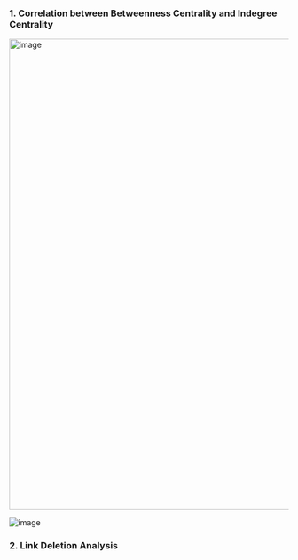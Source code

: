 ### 1.  Correlation between Betweenness Centrality and Indegree Centrality 
<img width="848" alt="image" src="https://github.com/user-attachments/assets/a07ff8e3-8f08-40cc-87c6-115244e9635d" />


![image](https://github.com/user-attachments/assets/f0fcb51b-ef2c-4667-ab27-7e39291f7ae6)

### 2.  Link Deletion Analysis

